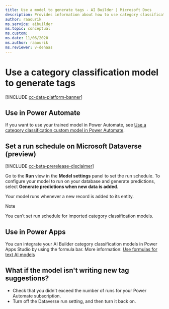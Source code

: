 ```yaml
---
title: Use a model to generate tags - AI Builder | Microsoft Docs
description: Provides information about how to use category classification model–generated tags, and some troubleshooting information
author: raaourik 
ms.service: aibuilder
ms.topic: conceptual
ms.custom: 
ms.date: 11/06/2020
ms.author: raaourik 
ms.reviewer: v-dehaas
---
```



# Use a category classification model to generate tags

[!INCLUDE [cc-data-platform-banner](includes/cc-data-platform-banner.md)]

## Use in Power Automate

If you want to use your trained model in Power Automate, see [Use a category classification custom model in Power Automate](text-classification-model-in-flow.md).

<a name="set-run-schedule-on-common-data-service"></a>

## Set a run schedule on Microsoft Dataverse (preview)

[!INCLUDE [cc-beta-prerelease-disclaimer](includes/cc-beta-prerelease-disclaimer.md)]

Go to the **Run** view in the **Model settings** panel to set the run schedule. To configure your model to run on your database and generate predictions, select **Generate predictions when new data is added**.

Your model runs whenever a new record is added to its entity.

> [!NOTE]
>You can’t set run schedule for imported category classification models.

## Use in Power Apps

You can integrate your AI Builder category classification models in Power Apps Studio by using the formula bar. More information: [Use formulas for text AI models](use-model.md#use-formulas-for-text-ai-models)

## What if the model isn't writing new tag suggestions?

- Check that you didn't exceed the number of runs for your Power Automate subscription.
- Turn off the Dataverse run setting, and then turn it back on.
